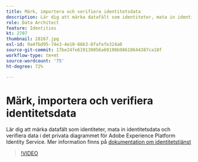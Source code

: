 ```yaml
---
title: Märk, importera och verifiera identitetsdata
description: Lär dig att märka datafält som identiteter, mata in identitetsdata och verifiera data i det privata diagrammet för Adobe Experience Platform Identity Service.
role: Data Architect
feature: Identities
kt: 2707
thumbnail: 28167.jpg
exl-id: 9a4fbd95-74e3-4e10-8663-8fafefe324a8
source-git-commit: 17be24fe619139056a69190b98610644387ca18f
workflow-type: tm+mt
source-wordcount: '75'
ht-degree: 72%

---
```


# Märk, importera och verifiera identitetsdata

Lär dig att märka datafält som identiteter, mata in identitetsdata och verifiera data i det privata diagrammet för Adobe Experience Platform Identity Service. Mer information finns på [dokumentation om identitetstjänst](https://experienceleague.adobe.com/docs/experience-platform/identity/home.html?lang=sv)


>[!VIDEO](https://video.tv.adobe.com/v/28167?quality=12&learn=on)
